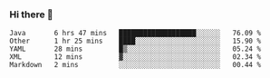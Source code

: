 ### Hi there 👋

<!--
**urzz/urzz** is a ✨ _special_ ✨ repository because its `README.md` (this file) appears on your GitHub profile.

Here are some ideas to get you started:

- 🔭 I’m currently working on ...
- 🌱 I’m currently learning ...
- 👯 I’m looking to collaborate on ...
- 🤔 I’m looking for help with ...
- 💬 Ask me about ...
- 📫 How to reach me: ...
- 😄 Pronouns: ...
- ⚡ Fun fact: ...
-->

<!--START_SECTION:waka-->
```text
Java       6 hrs 47 mins   ███████████████████░░░░░░   76.09 % 
Other      1 hr 25 mins    ████░░░░░░░░░░░░░░░░░░░░░   15.90 % 
YAML       28 mins         █▒░░░░░░░░░░░░░░░░░░░░░░░   05.24 % 
XML        12 mins         ▓░░░░░░░░░░░░░░░░░░░░░░░░   02.34 % 
Markdown   2 mins          ░░░░░░░░░░░░░░░░░░░░░░░░░   00.44 % 
```
<!--END_SECTION:waka-->
